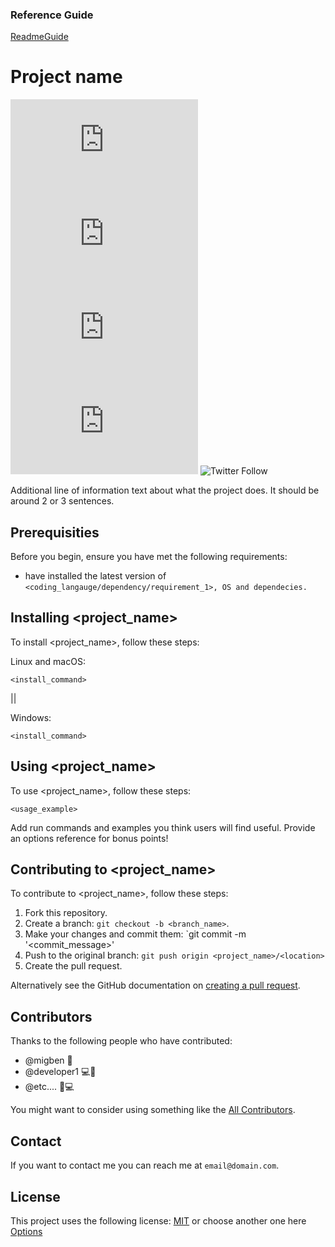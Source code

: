 ### Reference Guide

[ReadmeGuide](https://www.makeareadme.com/#template-1)

# Project name

<!--- These are examples. See https://shields.io for others or to customize this set of shields. You might want to include dependencies, project status and licence info here ---> 
![GitHub repo size](https://img.shields.io/github/repo-size/migben/teamplate-readme.md)
![GitHub contributors](https://img.shields.io/github/contributors/migben/teamplate-readme.md)
![GitHub stars](https://img.shields.io/github/stars/migben/teamplate-readme.md?style=social)
![GitHub forks](https://img.shields.io/github/forks/migben/teamplate-readme.md?style=social)
![Twitter Follow](https://img.shields.io/twitter/follow/SutzakuX?style=social)

Additional line of information text about what the project does. It should be around 2 or 3 sentences.

## Prerequisities

Before you begin, ensure you have met the following requirements:
<!--- These are just example requirements. Add, duplicate or remove as required ---> 
* have installed the latest version of `<coding_langauge/dependency/requirement_1>, OS and dependecies.`

## Installing <project_name>

To install <project_name>, follow these steps:

Linux and macOS:
```
<install_command>
```

||

Windows:
```
<install_command>
```
## Using <project_name>

To use <project_name>, follow these steps:

```
<usage_example>
```

Add run commands and examples you think users will find useful. Provide an options reference for bonus points!

## Contributing to <project_name>
<!--- If your README is long or you have some specific process or steps you want contributors to follow, consider creating a separate CONTRIBUTING.md file---> 
To contribute to <project_name>, follow these steps:

1. Fork this repository.
2. Create a branch: `git checkout -b <branch_name>`. 
3. Make your changes and commit them: `git commit -m '<commit_message>'
4. Push to the original branch: `git push origin <project_name>/<location>`
5. Create the pull request.

Alternatively see the GitHub documentation on [creating a pull request](https://help.github.com/en/github/collaborating-with-issues-and-pull-requests/creating-a-pull-request).

## Contributors

Thanks to the following people who have contributed:

* @migben 📖 
* @developer1 💻🍔
* @etc.... 🌮💻

You might want to consider using something like the [All Contributors](https://github.com/all-contributors/all-contributors).

## Contact 

If you want to contact me you can reach me at `email@domain.com`.

## License 
<!--- If you're not sure which open license to use see https://choosealicense.com/--->

This project uses the following license: [MIT](https://choosealicense.com/licenses/mit/) or
choose another one here [Options](https://choosealicense.com/)
